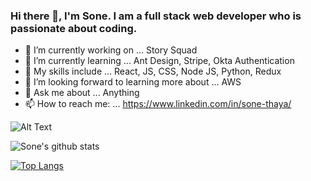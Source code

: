 ### Hi there 👋, I'm Sone. I am a full stack web developer who is passionate about coding.


- 🔭 I’m currently working on ... Story Squad 
- 🌱 I’m currently learning ... Ant Design, Stripe, Okta Authentication
- 👯 My skills include ... React, JS, CSS, Node JS, Python, Redux
- 🤔 I’m looking forward to learning more about ... AWS
- 💬 Ask me about ... Anything
- 📫 How to reach me: ... https://www.linkedin.com/in/sone-thaya/

![Alt Text](https://64.media.tumblr.com/a204f7fd4b1aec9c6ee2aa44e693d376/tumblr_n2qagw1yDD1s32c21o1_500.gifv)

![Sone's github stats](https://github-readme-stats.vercel.app/api?username=sonethaya&show_icons=true&theme=radical)

[![Top Langs](https://github-readme-stats.vercel.app/api/top-langs/?username=sonethaya)](https://github.com/sonethaya/github-readme-stats)
